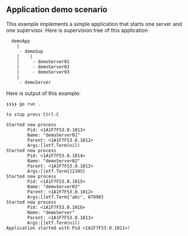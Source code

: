 ## Application demo scenario ##

This example implements a simple application that starts one server and one supervisor. Here is supervision tree of this application

```
  demoApp
    |
     - demoSup
    |    |
    |     - demoServer01
    |     - demoServer02
    |     - demoServer03
	|
	 - demoServer
```

Here is output of this example:
```
❯❯❯❯ go run .

to stop press Ctrl-C

Started new process
        Pid: <1A1F7F53.0.1013>
        Name: "demoServer01"
        Parent: <1A1F7F53.0.1012>
        Args:[]etf.Term(nil)
Started new process
        Pid: <1A1F7F53.0.1014>
        Name: "demoServer02"
        Parent: <1A1F7F53.0.1012>
        Args:[]etf.Term{12345}
Started new process
        Pid: <1A1F7F53.0.1015>
        Name: "demoServer03"
        Parent: <1A1F7F53.0.1012>
        Args:[]etf.Term{"abc", 67890}
Started new process
        Pid: <1A1F7F53.0.1016>
        Name: "demoServer"
        Parent: <1A1F7F53.0.1011>
        Args:[]etf.Term(nil)
Application started with Pid <1A1F7F53.0.1011>!

```
